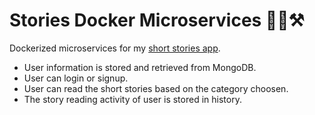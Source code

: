 # Stories Docker Microservices 🚢⚓⚒️
Dockerized microservices for my [short stories app](https://github.com/SandeepUrankar/LetMeTellYouAStory).
- User information is stored and retrieved from MongoDB.
- User can login or signup.
- User can read the short stories based on the category choosen.
- The story reading activity of user is stored in history.
